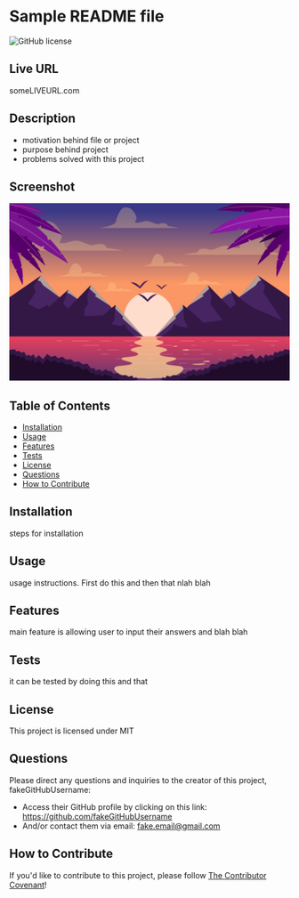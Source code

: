 
# Sample README file

![GitHub license](https://img.shields.io/badge/license-MIT-blue.svg)

## Live URL

someLIVEURL.com

## Description

- motivation behind file or project
- purpose behind project
- problems solved with this project

## Screenshot

![App-Screenshot](./images/vector-landscape-illustration.png)

## Table of Contents

- [Installation](#installation)
- [Usage](#usage)
- [Features](#features)
- [Tests](#tests)
- [License](#license)
- [Questions](#questions)
- [How to Contribute](#how-to-contribute)

## Installation

steps for installation

## Usage

usage instructions. First do this and then that nlah blah

## Features

main feature is allowing user to input their answers and blah blah

## Tests

it can be tested by doing this and that

## License

This project is licensed under MIT

## Questions

Please direct any questions and inquiries to the creator of this project, fakeGitHubUsername:

- Access their GitHub profile by clicking on this link: https://github.com/fakeGitHubUsername
- And/or contact them via email: fake.email@gmail.com

## How to Contribute

If you'd like to contribute to this project, please follow [The Contributor Covenant](https://www.contributor-covenant.org/)!
